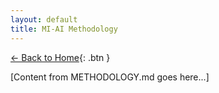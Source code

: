 ```yaml
---
layout: default
title: MI-AI Methodology
---
```


[← Back to Home](index.html){: .btn }

[Content from METHODOLOGY.md goes here...] 